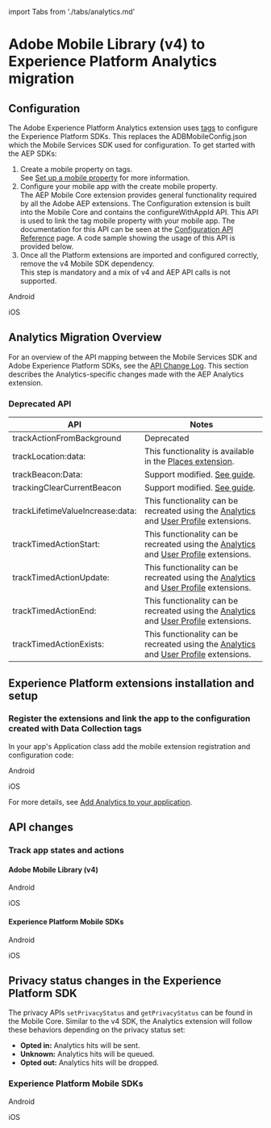 import Tabs from './tabs/analytics.md'

# Adobe Mobile Library (v4) to Experience Platform Analytics migration

## Configuration

The Adobe Experience Platform Analytics extension uses [tags](https://experience.adobe.com/#/data-collection/) to configure the Experience Platform SDKs. This replaces the ADBMobileConfig.json which the Mobile Services SDK used for configuration. To get started with the AEP SDKs:

1. Create a mobile property on tags. <br/>See [Set up a mobile property](../../home/getting-started/create-a-mobile-property.md) for more information.
2. Configure your mobile app with the create mobile property.<br/>The AEP Mobile Core extension provides general functionality required by all the Adobe AEP extensions. The Configuration extension is built into the Mobile Core and contains the configureWithAppId API. This API is used to link the tag mobile property with your mobile app. The documentation for this API can be seen at the [Configuration API Reference](../../base-extensions/mobile-core/configuration/api-reference.md#configurewithappid) page. A code sample showing the usage of this API is provided below.
3. Once all the Platform extensions are imported and configured correctly, remove the v4 Mobile SDK dependency. <br/>This step is mandatory and a mix of v4 and AEP API calls is not supported.

<TabsBlock orientation="horizontal" slots="heading, content" repeat="2"/>

Android

<Tabs query="platform=android&task=config"/>

iOS

<Tabs query="platform=ios&task=config"/>

## Analytics Migration Overview

For an overview of the API mapping between the Mobile Services SDK and Adobe Experience Platform SDKs, see the [API Change Log](./api-changelog.md). This section describes the Analytics-specific changes made with the AEP Analytics extension.

### Deprecated API

| API | Notes |
|---|---|
| trackActionFromBackground | Deprecated |
| trackLocation:data: | This functionality is available in the [Places extension](../../solution-extensions/places/index.md). |
| trackBeacon:Data: | Support modified. [See guide](../../solution-extensions/adobe-analytics/track-beacon.md). |
| trackingClearCurrentBeacon | Support modified. [See guide](../../solution-extensions/adobe-analytics/track-beacon.md). |
| trackLifetimeValueIncrease:data: | This functionality can be recreated using the [Analytics](../../solution-extensions/adobe-analytics/index.md) and [User Profile](../../base-extensions/profile/index.md) extensions. |
| trackTimedActionStart: | This functionality can be recreated using the [Analytics](../../solution-extensions/adobe-analytics/index.md) and [User Profile](../../base-extensions/profile/index.md) extensions. |
| trackTimedActionUpdate: | This functionality can be recreated using the [Analytics](../../solution-extensions/adobe-analytics/index.md) and [User Profile](../../base-extensions/profile/index.md) extensions. |
| trackTimedActionEnd: | This functionality can be recreated using the [Analytics](../../solution-extensions/adobe-analytics/index.md) and [User Profile](../../base-extensions/profile/index.md) extensions. |
| trackTimedActionExists: | This functionality can be recreated using the [Analytics](../../solution-extensions/adobe-analytics/index.md) and [User Profile](../../base-extensions/profile/index.md) extensions. |

## Experience Platform extensions installation and setup

### Register the extensions and link the app to the configuration created with Data Collection tags

In your app's Application class add the mobile extension registration and configuration code:

<TabsBlock orientation="horizontal" slots="heading, content" repeat="2"/>

Android

<Tabs query="platform=android&task=aep-install"/>

iOS

<Tabs query="platform=ios&task=aep-install"/>

For more details, see [Add Analytics to your application](../../solution-extensions/adobe-analytics/index.md#add-analytics-to-your-application).

## API changes

### Track app states and actions

#### Adobe Mobile Library (v4)

<TabsBlock orientation="horizontal" slots="heading, content" repeat="2"/>

Android

<Tabs query="platform=android&task=api-changes-v4"/>

iOS

<Tabs query="platform=ios&task=api-changes-v4"/>

#### Experience Platform Mobile SDKs

<TabsBlock orientation="horizontal" slots="heading, content" repeat="2"/>

Android

<Tabs query="platform=android&task=api-changes-aep"/>

iOS

<Tabs query="platform=ios&task=api-changes-aep"/>

## Privacy status changes in the Experience Platform SDK

The privacy APIs `setPrivacyStatus` and `getPrivacyStatus` can be found in the Mobile Core. Similar to the v4 SDK, the Analytics extension will follow these behaviors depending on the privacy status set:

* **Opted in:** Analytics hits will be sent.
* **Unknown:** Analytics hits will be queued.
* **Opted out:** Analytics hits will be dropped.

### Experience Platform Mobile SDKs

<TabsBlock orientation="horizontal" slots="heading, content" repeat="2"/>

Android

<Tabs query="platform=android&task=privacy-changes-aep"/>

iOS

<Tabs query="platform=ios&task=privacy-changes-aep"/>
